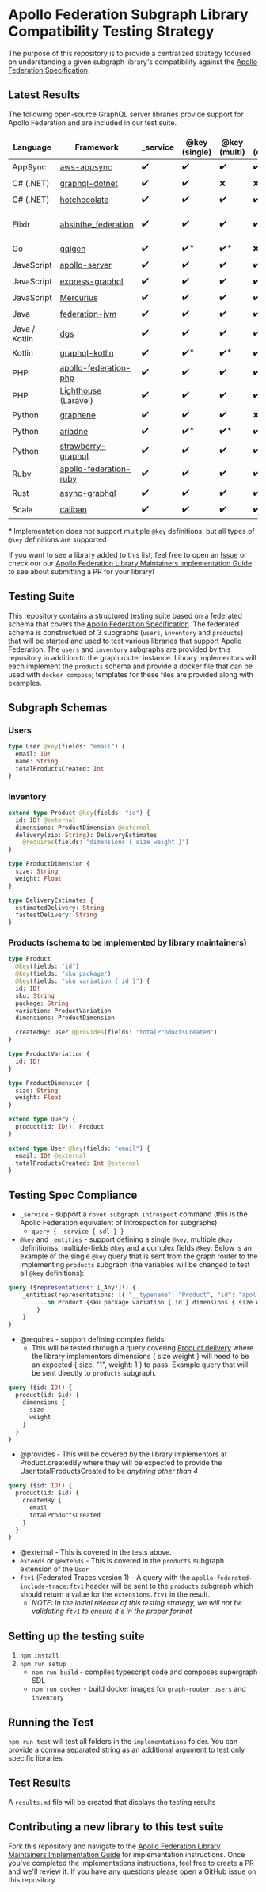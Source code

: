 # Apollo Federation Subgraph Library Compatibility Testing Strategy

The purpose of this repository is to provide a centralized strategy focused on understanding a given subgraph library's compatibility against the [Apollo Federation Specification](https://www.apollographql.com/docs/federation/federation-spec/).

## Latest Results

The following open-source GraphQL server libraries provide support for Apollo Federation and are included in our test suite.

| Language | Framework | _service | @key (single) | @key (multi) | @key (composite) | @requires | @provides | ftv1 |
| --- | --- | --- | --- | --- | --- | --- | --- | --- |
| AppSync | [aws-appsync](https://aws.amazon.com/appsync/) | ✔️ | ✔️ | ✔️ | ✔️ | ✔️ | ✔️ | ❌ |
| C# (.NET) | [graphql-dotnet](https://github.com/graphql-dotnet/graphql-dotnet) | ✔️ | ✔️ | ❌ | ❌ | ❌ | ❌ | ❌ |
| C# (.NET) | [hotchocolate](https://github.com/ChilliCream/hotchocolate) | ✔️ | ✔️ | ✔️ | ✔️ | ✔️ | ✔️ | ❌ |
| Elixir | [absinthe_federation](https://github.com/DivvyPayHQ/absinthe_federation) | ✔️ | ✔️ | ✔️ | ✔️ | ✔️ | ✔️ | ❌ ([coming soon](https://github.com/DivvyPayHQ/absinthe_federation/pull/25)) |
| Go | [gqlgen](https://gqlgen.com/) | ✔️ | ✔️* | ✔️* | ❌ | ✔️ | ✔️ | ❌ |
| JavaScript | [apollo-server](https://github.com/apollographql/apollo-server/) | ✔️ | ✔️ | ✔️ | ✔️ | ✔️ | ✔️ | ✔️  |
| JavaScript | [express-graphql](https://graphql.org/graphql-js/running-an-express-graphql-server/) | ✔️ | ✔️ | ✔️ | ✔️ | ✔️ | ✔️ | ❌  |
| JavaScript | [Mercurius](https://mercurius.dev/#/) | ✔️ | ✔️ | ✔️ | ✔️ | ✔️ | ✔️ | ❌ |
| Java | [federation-jvm](https://github.com/apollographql/federation-jvm) | ✔️ | ✔️ | ✔️ | ✔️ | ✔️ | ✔️ | ✔️  |
| Java / Kotlin | [dgs](https://github.com/netflix/dgs-framework/) |  ✔️ | ✔️ | ✔️ | ✔️ | ✔️ | ✔️ | ✔️  |
| Kotlin | [graphql-kotlin](https://github.com/ExpediaGroup/graphql-kotlin) | ✔️ | ✔️* | ✔️* | ✔️* | ✔️ | ✔️ | ✔️  |
| PHP | [apollo-federation-php](https://github.com/Skillshare/apollo-federation-php) | ✔️ | ✔️ | ✔️ | ✔️ | ✔️ | ✔️ | ❌  |
| PHP | [Lighthouse](https://lighthouse-php.com) (Laravel) | ✔️ | ✔️ | ✔️ | ✔️ | ✔️ | ✔️ | ❌ |
| Python | [graphene](https://github.com/preply/graphene-federation) | ✔️ | ✔️ | ✔️ | ❌ | ✔️ | ✔️ | ❌  |
| Python | [ariadne](https://github.com/mirumee/ariadne) | ✔️ | ✔️* | ✔️* | ✔️*| ✔️ | ✔️ | ❌  |
| Python | [strawberry-graphql](https://strawberry.rocks/docs) | ✔️ | ✔️ | ✔️ | ✔️| ✔️ | ✔️ | ❌  |
| Ruby | [apollo-federation-ruby](https://github.com/Gusto/apollo-federation-ruby) | ✔️ | ✔️ | ✔️ | ✔️ | ✔️ | ✔️ | ✔️  |
| Rust | [async-graphql](https://async-graphql.github.io/async-graphql/) | ✔️ | ✔️ | ✔️ | ✔️ | ✔️ | ✔️ | ❌  |
| Scala | [caliban](https://ghostdogpr.github.io/caliban/docs/federation.html) | ✔️ | ✔️ | ✔️ | ✔️ | ✔️ | ✔️ | ✔️  |

_*_ Implementation does not support multiple `@key` definitions, but all types of `@key` definitions are supported

If you want to see a library added to this list, feel free to open an [Issue](https://github.com/apollographql/apollo-federation-subgraph-compatibility/issues) or check our our [Apollo Federation Library Maintainers Implementation Guide](./CONTRIBUTORS.md) to see about submitting a PR for your library!

## Testing Suite

This repository contains a structured testing suite based on a federated schema that covers the [Apollo Federation Specification](https://www.apollographql.com/docs/federation/federation-spec/). The federated schema is constructued of 3 subgraphs (`users`, `inventory` and `products`) that will be started and used to test various libraries that support Apollo Federation. The `users` and `inventory` subgraphs are provided by this repository in addition to the graph router instance. Library implementors will each implement the `products` schema and provide a docker file that can be used with `docker compose`; templates for these files are provided along with examples.

## Subgraph Schemas

### Users

```graphql
type User @key(fields: "email") {
  email: ID!
  name: String
  totalProductsCreated: Int
}
```

### Inventory

```graphql
extend type Product @key(fields: "id") {
  id: ID! @external
  dimensions: ProductDimension @external
  delivery(zip: String): DeliveryEstimates
    @requires(fields: "dimensions { size weight }")
}

type ProductDimension {
  size: String
  weight: Float
}

type DeliveryEstimates {
  estimatedDelivery: String
  fastestDelivery: String
}
```

### Products (schema to be implemented by library maintainers)

```graphql
type Product
  @key(fields: "id")
  @key(fields: "sku package")
  @key(fields: "sku variation { id }") {
  id: ID!
  sku: String
  package: String
  variation: ProductVariation
  dimensions: ProductDimension

  createdBy: User @provides(fields: "totalProductsCreated")
}

type ProductVariation {
  id: ID!
}

type ProductDimension {
  size: String
  weight: Float
}

extend type Query {
  product(id: ID!): Product
}

extend type User @key(fields: "email") {
  email: ID! @external
  totalProductsCreated: Int @external
}
```

## Testing Spec Compliance

- `_service` - support a `rover subgraph introspect` command (this is the Apollo Federation equivalent of Introspection for subgraphs)
  - `query { _service { sdl } }`
- `@key` and `_entities` - support defining a single `@key`, multiple `@key` definitionss, multiple-fields `@key` and a complex fields `@key`. Below is an example of the single `@key` query that is sent from the graph router to the implementing `products` subgraph (the variables will be changed to test all `@key` definitions):

```graphql
query ($representations: [_Any!]!) {
    _entities(representations: [{ "__typename": "Product", "id": "apollo-federation" }]) {
        ...on Product {sku package variation { id } dimensions { size weight }
        }
    }
}
```

- @requires - support defining complex fields
  - This will be tested through a query covering [Product.delivery](http://product.delivery) where the library implementors dimensions { size weight } will need to be an expected { size: "1", weight: 1 } to pass. Example query that will be sent directly to `products` subgraph.

```graphql
query ($id: ID!) {
  product(id: $id) {
    dimensions {
      size
      weight
    }
  }
}
```

- @provides - This will be covered by the library implementors at Product.createdBy where they will be expected to provide the User.totalProductsCreated to be _anything_ _other than 4_

```graphql
query ($id: ID!) {
  product(id: $id) {
    createdBy {
      email
      totalProductsCreated
    }
  }
}
```

- @external - This is covered in the tests above.
- `extends` or `@extends` - This is covered in the `products` subgraph extension of the `User`
- `ftv1` (Federated Traces version 1) - A query with the `apollo-federated-include-trace:ftv1` header will be sent to the `products` subgraph which should return a value for the `extensions.ftv1` in the result.
  - _NOTE: In the initial release of this testing strategy, we will not be validating `ftv1` to ensure it's in the proper format_

## Setting up the testing suite

1. `npm install`
2. `npm run setup`
   - `npm run build` - compiles typescript code and composes supergraph SDL
   - `npm run docker` - build docker images for `graph-router`, `users` and `inventory`

## Running the Test

`npm run test` will test all folders in the `implementations` folder. You can provide a comma separated string as an additional argument to test only specific libraries.

## Test Results

A `results.md` file will be created that displays the testing results

## Contributing a new library to this test suite

Fork this repository and navigate to the [Apollo Federation Library Maintainers Implementation Guide](./CONTRIBUTORS.md) for implementation instructions. Once you've completed the implementations instructions, feel free to create a PR and we'll review it. If you have any questions please open a GitHub issue on this repository.
